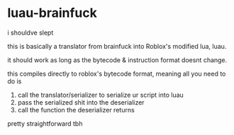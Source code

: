 # luau-brainfuck
i shouldve slept

this is basically a translator from brainfuck into Roblox's modified lua, luau.

it should work as long as the bytecode & instruction format doesnt change.

this compiles directly to roblox's bytecode format, meaning all you need to do is

1. call the translator/serializer to serialize ur script into luau
2. pass the serialized shit into the deserializer
3. call the function the deserializer returns

pretty straightforward tbh
